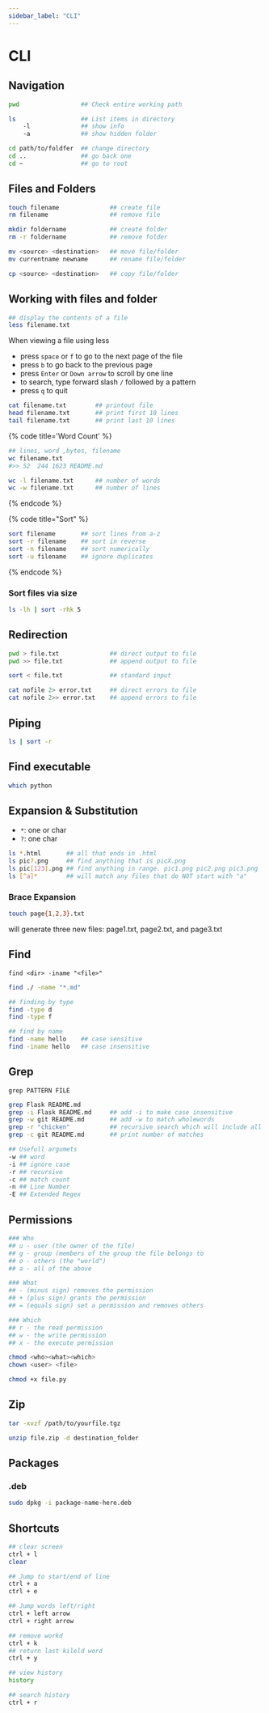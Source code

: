 ```yaml
---
sidebar_label: "CLI"
---
```


# CLI

## Navigation

```bash
pwd                 ## Check entire working path

ls                  ## List items in directory
    -l              ## show info
    -a              ## show hidden folder

cd path/to/foldfer  ## change directory
cd ..               ## go back one
cd ~                ## go to root
```

## Files and Folders

```bash
touch filename              ## create file
rm filename                 ## remove file

mkdir foldername            ## create folder
rm -r foldername            ## remove folder

mv <source> <destination>   ## move file/folder
mv currentname newname      ## rename file/folder

cp <source> <destination>   ## copy file/folder
```

## Working with files and folder

```bash
## display the contents of a file
less filename.txt
```

When viewing a file using less
- press `space` or `f` to go to the next page of the file
- press `b` to go back to the previous page
- press `Enter` or `Down arrow` to scroll by one line
- to search, type forward slash `/` followed by a pattern
- press `q` to quit

```bash
cat filename.txt        ## printout file
head filename.txt       ## print first 10 lines
tail filename.txt       ## print last 10 lines
```

{% code title='Word Count' %}
```bash
## lines, word ,bytes, filename
wc filename.txt
#>> 52  244 1623 README.md

wc -l filename.txt      ## number of words
wc -w filename.txt      ## number of lines
```
{% endcode %}

{% code title="Sort" %}
```bash
sort filename       ## sort lines from a-z
sort -r filename    ## sort in reverse
sort -n filename    ## sort numerically
sort -u filename    ## ignore duplicates
```
{% endcode %}

### Sort files via size

```bash
ls -lh | sort -rhk 5
```

## Redirection

```bash
pwd > file.txt              ## direct output to file
pwd >> file.txt             ## append output to file

sort < file.txt             ## standard input

cat nofile 2> error.txt     ## direct errors to file
cat nofile 2>> error.txt    ## append errors to file
```

## Piping

```bash
ls | sort -r 
```

## Find executable

```bash
which python
```

## Expansion & Substitution
 - `*`: one or char
 - `?`: one char 

```bash
ls *.html       ## all that ends in .html
ls pic?.png     ## find anything that is picX.png
ls pic[123].png ## find anything in range. pic1.png pic2.png pic3.png
ls [^a]*        ## will match any files that do NOT start with "a"
```

### Brace Expansion

```bash
touch page{1,2,3}.txt
```

will generate three new files: page1.txt, page2.txt, and page3.txt


## Find

`find <dir> -iname "<file>"`

```bash
find ./ -name "*.md"

## finding by type
find -type d
find -type f

## find by name
find -name hello    ## case sensitive
find -iname hello   ## case insensitive
```

## Grep

`grep PATTERN FILE`

```bash
grep Flask README.md
grep -i Flask README.md     ## add -i to make case insensitive
grep -w git README.md       ## add -w to match wholewords
grep -r "chicken"           ## recursive search which will include all files under a directory
grep -c git README.md       ## print number of matches

## Usefull argumets
-w ## word
-i ## ignore case
-r ## recursive
-c ## match count
-n ## Line Number
-E ## Extended Regex
```

## Permissions

```bash
### Who
## u - user (the owner of the file)
## g - group (members of the group the file belongs to
## o - others (the "world")
## a - all of the above

### What
## - (minus sign) removes the permission
## + (plus sign) grants the permission
## = (equals sign) set a permission and removes others

### Which
## r - the read permission
## w - the write permission
## x - the execute permission

chmod <who><what><which>
chown <user> <file>
```

```bash
chmod +x file.py
```
## Zip

```bash
tar -xvzf /path/to/yourfile.tgz
```

```bash
unzip file.zip -d destination_folder
```

## Packages

### .deb

```bash
sudo dpkg -i package-name-here.deb
```

## Shortcuts

```bash
## clear screen
ctrl + l
clear

## Jump to start/end of line
ctrl + a
ctrl + e

## Jump words left/right
ctrl + left arrow
ctrl + right arrow

## remove workd
ctrl + k
## return last kileld word
ctrl + y

## view history
history

## search history
ctrl + r
```